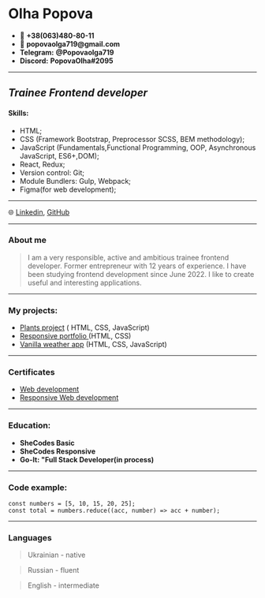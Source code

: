  # Olha Popova

 * 📱 __+38(063)480-80-11__
* 📧 __popovaolga719@gmail.com__
* __Telegram:__ __@Popovaolga719__
* __Discord:__ __PopovaOlha#2095__
___

## *Trainee Frontend developer* 
#### Skills:
* HTML;
* CSS (Framework Bootstrap, Preprocessor SCSS, BEM methodology);
* JavaScript (Fundamentals,Functional Programming, OOP, Asynchronous JavaScript, ES6+,DOM);
* React, Redux;
* Version control: Git;
* Module Bundlers: Gulp, Webpack;
* Figma(for web development);
*********
🌐 [Linkedin](https://www.linkedin.com/in/olha-popova-8235851b3/),  [GitHub](https://github.com/PopovaOlha) 
*****************************************************************************************
### About me
>I am a very responsible, active and ambitious trainee frontend developer. Former entrepreneur with 12 years of experience. I have been studying frontend development since June 2022. I like to create useful and interesting applications.
***************************************************************************************
### My projects:
* [Plants project](https://sparkly-stroopwafel-1b1c8b.netlify.app/) ( HTML, CSS, JavaScript)
* [Responsive portfolio ](https://animated-chebakia-431d8d.netlify.app/) (HTML, CSS)
* [Vanilla weather app](https://incomparable-cuchufli-ed2bbe.netlify.app/) (HTML, CSS, JavaScript)
*****************************************************************************************
### Certificates
* [Web development](https://www.shecodes.io/certificates/565da71f849e9b70bd3adc3e92412a00)
* [Responsive Web development](https://www.shecodes.io/certificates/369ada80a4f04026a8d8f5f3a4637e49)
*******************************************************************************************
### Education:
* **SheCodes Basic**
* **SheCodes Responsive**
* **Go-It: "Full Stack Developer(in process)**
*******************************************************************************************
### Code example:
```
const numbers = [5, 10, 15, 20, 25];
const total = numbers.reduce((acc, number) => acc + number);
```
*******************************************************************************************
### Languages
>Ukrainian - native

>Russian - fluent

>English - intermediate